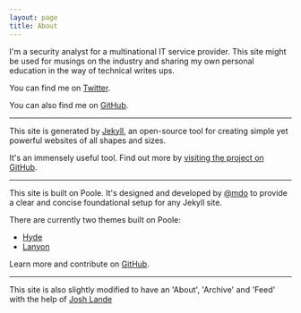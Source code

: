 ```yaml
---
layout: page
title: About
---
```


I'm a security analyst for a multinational IT service provider. This site might be used for musings on the industry and sharing my own personal education in the way of technical writes ups.

You can find me on [Twitter](https://twitter.com/4A616D6573).

You can also find me on [GitHub](https://github.com/4A616D6573).

---

This site is generated by [Jekyll](http://jekyllrb.com), an open-source tool for creating simple yet powerful websites of all shapes and sizes.

It's an immensely useful tool. Find out more by [visiting the project on GitHub](https://github.com/jekyll/jekyll).

---

This site is built on Poole. It's designed and developed by [@mdo](https://twitter.com/mdo) to provide a clear and concise foundational setup for any Jekyll site.

There are currently two themes built on Poole:

* [Hyde](http://hyde.getpoole.com)
* [Lanyon](http://lanyon.getpoole.com)

Learn more and contribute on [GitHub](https://github.com/poole/poole).

---

This site is also slightly modified to have an 'About', 'Archive' and 'Feed' with the help of [Josh Lande](http://joshualande.com/jekyll-github-pages-poole)
